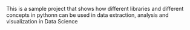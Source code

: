 This is a sample project that shows how different libraries and different concepts in pythonn can be used in data extraction, analysis and visualization in Data Science
